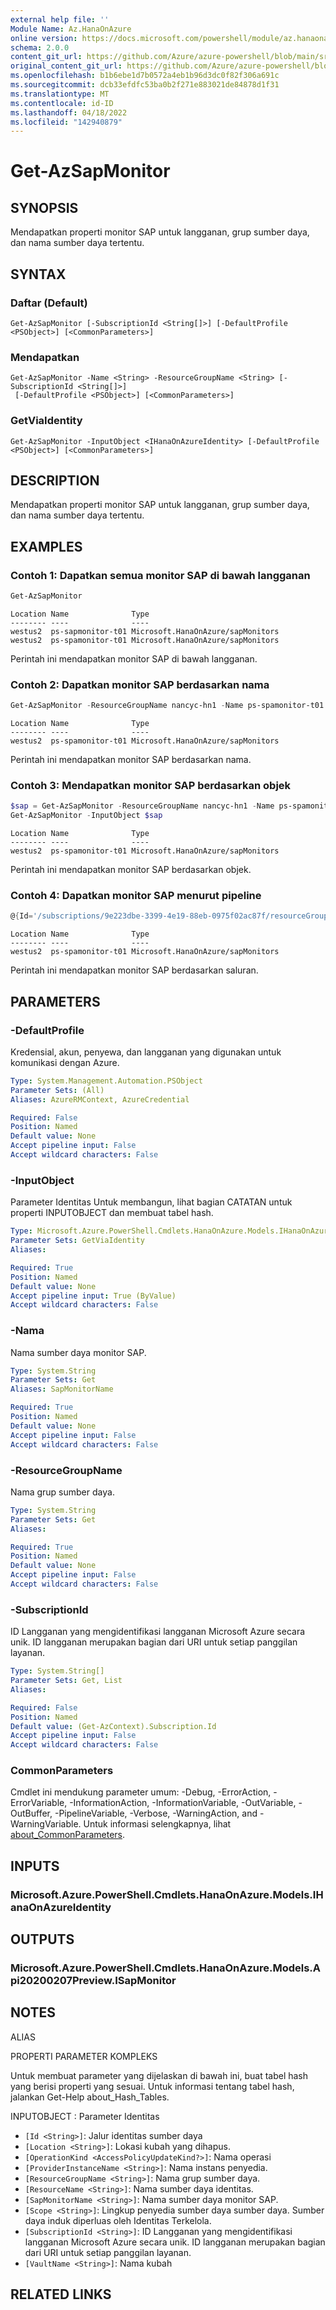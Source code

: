 ```yaml
---
external help file: ''
Module Name: Az.HanaOnAzure
online version: https://docs.microsoft.com/powershell/module/az.hanaonazure/get-azsapmonitor
schema: 2.0.0
content_git_url: https://github.com/Azure/azure-powershell/blob/main/src/HanaOnAzure/help/Get-AzSapMonitor.md
original_content_git_url: https://github.com/Azure/azure-powershell/blob/main/src/HanaOnAzure/help/Get-AzSapMonitor.md
ms.openlocfilehash: b1b6ebe1d7b0572a4eb1b96d3dc0f82f306a691c
ms.sourcegitcommit: dcb33efdfc53ba0b2f271e883021de84878d1f31
ms.translationtype: MT
ms.contentlocale: id-ID
ms.lasthandoff: 04/18/2022
ms.locfileid: "142940879"
---
```

# Get-AzSapMonitor

## SYNOPSIS
Mendapatkan properti monitor SAP untuk langganan, grup sumber daya, dan nama sumber daya tertentu.

## SYNTAX

### Daftar (Default)
```
Get-AzSapMonitor [-SubscriptionId <String[]>] [-DefaultProfile <PSObject>] [<CommonParameters>]
```

### Mendapatkan
```
Get-AzSapMonitor -Name <String> -ResourceGroupName <String> [-SubscriptionId <String[]>]
 [-DefaultProfile <PSObject>] [<CommonParameters>]
```

### GetViaIdentity
```
Get-AzSapMonitor -InputObject <IHanaOnAzureIdentity> [-DefaultProfile <PSObject>] [<CommonParameters>]
```

## DESCRIPTION
Mendapatkan properti monitor SAP untuk langganan, grup sumber daya, dan nama sumber daya tertentu.

## EXAMPLES

### Contoh 1: Dapatkan semua monitor SAP di bawah langganan
```powershell
Get-AzSapMonitor
```

```output
Location Name              Type
-------- ----              ----
westus2  ps-sapmonitor-t01 Microsoft.HanaOnAzure/sapMonitors
westus2  ps-spamonitor-t01 Microsoft.HanaOnAzure/sapMonitors
```

Perintah ini mendapatkan monitor SAP di bawah langganan.

### Contoh 2: Dapatkan monitor SAP berdasarkan nama
```powershell
Get-AzSapMonitor -ResourceGroupName nancyc-hn1 -Name ps-spamonitor-t01
```

```output
Location Name              Type
-------- ----              ----
westus2  ps-spamonitor-t01 Microsoft.HanaOnAzure/sapMonitors
```

Perintah ini mendapatkan monitor SAP berdasarkan nama.

### Contoh 3: Mendapatkan monitor SAP berdasarkan objek
```powershell
$sap = Get-AzSapMonitor -ResourceGroupName nancyc-hn1 -Name ps-spamonitor-t01
Get-AzSapMonitor -InputObject $sap
```

```output
Location Name              Type
-------- ----              ----
westus2  ps-spamonitor-t01 Microsoft.HanaOnAzure/sapMonitors
```

Perintah ini mendapatkan monitor SAP berdasarkan objek.

### Contoh 4: Dapatkan monitor SAP menurut pipeline
```powershell
@{Id='/subscriptions/9e223dbe-3399-4e19-88eb-0975f02ac87f/resourceGroups/nancyc-hn1/providers/Microsoft.HanaOnAzure/sapMonitors/ps-spamonitor-t01'} | Get-AzSapMonitor
```

```output
Location Name              Type
-------- ----              ----
westus2  ps-spamonitor-t01 Microsoft.HanaOnAzure/sapMonitors
```

Perintah ini mendapatkan monitor SAP berdasarkan saluran.

## PARAMETERS

### -DefaultProfile
Kredensial, akun, penyewa, dan langganan yang digunakan untuk komunikasi dengan Azure.

```yaml
Type: System.Management.Automation.PSObject
Parameter Sets: (All)
Aliases: AzureRMContext, AzureCredential

Required: False
Position: Named
Default value: None
Accept pipeline input: False
Accept wildcard characters: False
```

### -InputObject
Parameter Identitas Untuk membangun, lihat bagian CATATAN untuk properti INPUTOBJECT dan membuat tabel hash.

```yaml
Type: Microsoft.Azure.PowerShell.Cmdlets.HanaOnAzure.Models.IHanaOnAzureIdentity
Parameter Sets: GetViaIdentity
Aliases:

Required: True
Position: Named
Default value: None
Accept pipeline input: True (ByValue)
Accept wildcard characters: False
```

### -Nama
Nama sumber daya monitor SAP.

```yaml
Type: System.String
Parameter Sets: Get
Aliases: SapMonitorName

Required: True
Position: Named
Default value: None
Accept pipeline input: False
Accept wildcard characters: False
```

### -ResourceGroupName
Nama grup sumber daya.

```yaml
Type: System.String
Parameter Sets: Get
Aliases:

Required: True
Position: Named
Default value: None
Accept pipeline input: False
Accept wildcard characters: False
```

### -SubscriptionId
ID Langganan yang mengidentifikasi langganan Microsoft Azure secara unik.
ID langganan merupakan bagian dari URI untuk setiap panggilan layanan.

```yaml
Type: System.String[]
Parameter Sets: Get, List
Aliases:

Required: False
Position: Named
Default value: (Get-AzContext).Subscription.Id
Accept pipeline input: False
Accept wildcard characters: False
```

### CommonParameters
Cmdlet ini mendukung parameter umum: -Debug, -ErrorAction, -ErrorVariable, -InformationAction, -InformationVariable, -OutVariable, -OutBuffer, -PipelineVariable, -Verbose, -WarningAction, and -WarningVariable. Untuk informasi selengkapnya, lihat [about_CommonParameters](http://go.microsoft.com/fwlink/?LinkID=113216).

## INPUTS

### Microsoft.Azure.PowerShell.Cmdlets.HanaOnAzure.Models.IHanaOnAzureIdentity

## OUTPUTS

### Microsoft.Azure.PowerShell.Cmdlets.HanaOnAzure.Models.Api20200207Preview.ISapMonitor

## NOTES

ALIAS

PROPERTI PARAMETER KOMPLEKS

Untuk membuat parameter yang dijelaskan di bawah ini, buat tabel hash yang berisi properti yang sesuai. Untuk informasi tentang tabel hash, jalankan Get-Help about_Hash_Tables.


INPUTOBJECT <IHanaOnAzureIdentity>: Parameter Identitas
  - `[Id <String>]`: Jalur identitas sumber daya
  - `[Location <String>]`: Lokasi kubah yang dihapus.
  - `[OperationKind <AccessPolicyUpdateKind?>]`: Nama operasi
  - `[ProviderInstanceName <String>]`: Nama instans penyedia.
  - `[ResourceGroupName <String>]`: Nama grup sumber daya.
  - `[ResourceName <String>]`: Nama sumber daya identitas.
  - `[SapMonitorName <String>]`: Nama sumber daya monitor SAP.
  - `[Scope <String>]`: Lingkup penyedia sumber daya sumber daya. Sumber daya induk diperluas oleh Identitas Terkelola.
  - `[SubscriptionId <String>]`: ID Langganan yang mengidentifikasi langganan Microsoft Azure secara unik. ID langganan merupakan bagian dari URI untuk setiap panggilan layanan.
  - `[VaultName <String>]`: Nama kubah

## RELATED LINKS

